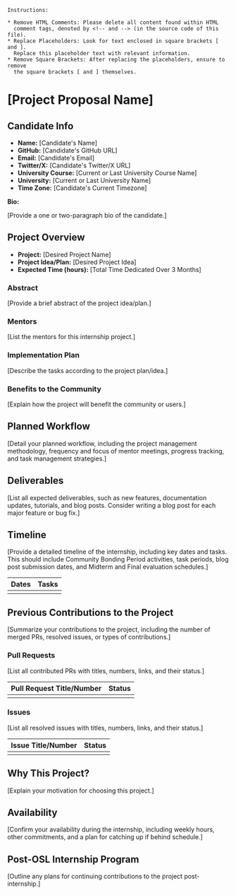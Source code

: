 ```
Instructions:

* Remove HTML Comments: Please delete all content found within HTML
  comment tags, denoted by <!-- and --> (in the source code of this file).
* Replace Placeholders: Look for text enclosed in square brackets [ and ].
  Replace this placeholder text with relevant information.
* Remove Square Brackets: After replacing the placeholders, ensure to remove
  the square brackets [ and ] themselves.
```

# [Project Proposal Name]

## Candidate Info

- **Name:** [Candidate's Name]
- **GitHub:** [Candidate's GitHub URL]
- **Email:** [Candidate's Email]
- **Twitter/X:** [Candidate's Twitter/X URL]
- **University Course:** [Current or Last University Course Name]
- **University:** [Current or Last University Name]
- **Time Zone:** [Candidate's Current Timezone]

**Bio:**

[Provide a one or two-paragraph bio of the candidate.]

## Project Overview

- **Project:** [Desired Project Name]
- **Project Idea/Plan:** [Desired Project Idea]
- **Expected Time (hours):** [Total Time Dedicated Over 3 Months]

### Abstract

[Provide a brief abstract of the project idea/plan.]

### Mentors

[List the mentors for this internship project.]

### Implementation Plan

[Describe the tasks according to the project plan/idea.]

### Benefits to the Community

[Explain how the project will benefit the community or users.]

## Planned Workflow

[Detail your planned workflow, including the project management methodology, frequency and focus of mentor meetings, progress tracking, and task management strategies.]

## Deliverables

[List all expected deliverables, such as new features, documentation updates, tutorials, and blog posts. Consider writing a blog post for each major feature or bug fix.]

## Timeline

[Provide a detailed timeline of the internship, including key dates and tasks. This should include Community Bonding Period activities, task periods, blog post submission dates, and Midterm and Final evaluation schedules.]

| Dates       | Tasks                        |
|:------------|:-----------------------------|
|             |                              |

## Previous Contributions to the Project

[Summarize your contributions to the project, including the number of merged PRs, resolved issues, or types of contributions.]

### Pull Requests

[List all contributed PRs with titles, numbers, links, and their status.]

| Pull Request Title/Number       | Status   |
|:--------------------------------|:---------|
|                                 |          |

### Issues

[List all resolved issues with titles, numbers, links, and their status.]

| Issue Title/Number              | Status   |
|:--------------------------------|:---------|
|                                 |          |

## Why This Project?

[Explain your motivation for choosing this project.]

## Availability

[Confirm your availability during the internship, including weekly hours, other commitments, and a plan for catching up if behind schedule.]

## Post-OSL Internship Program

[Outline any plans for continuing contributions to the project post-internship.]
